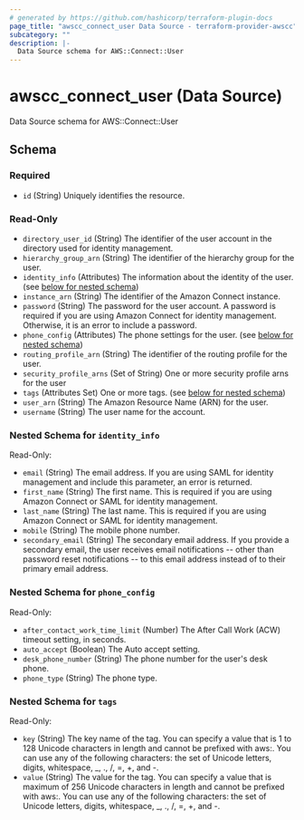 ```yaml
---
# generated by https://github.com/hashicorp/terraform-plugin-docs
page_title: "awscc_connect_user Data Source - terraform-provider-awscc"
subcategory: ""
description: |-
  Data Source schema for AWS::Connect::User
---
```


# awscc_connect_user (Data Source)

Data Source schema for AWS::Connect::User



<!-- schema generated by tfplugindocs -->
## Schema

### Required

- `id` (String) Uniquely identifies the resource.

### Read-Only

- `directory_user_id` (String) The identifier of the user account in the directory used for identity management.
- `hierarchy_group_arn` (String) The identifier of the hierarchy group for the user.
- `identity_info` (Attributes) The information about the identity of the user. (see [below for nested schema](#nestedatt--identity_info))
- `instance_arn` (String) The identifier of the Amazon Connect instance.
- `password` (String) The password for the user account. A password is required if you are using Amazon Connect for identity management. Otherwise, it is an error to include a password.
- `phone_config` (Attributes) The phone settings for the user. (see [below for nested schema](#nestedatt--phone_config))
- `routing_profile_arn` (String) The identifier of the routing profile for the user.
- `security_profile_arns` (Set of String) One or more security profile arns for the user
- `tags` (Attributes Set) One or more tags. (see [below for nested schema](#nestedatt--tags))
- `user_arn` (String) The Amazon Resource Name (ARN) for the user.
- `username` (String) The user name for the account.

<a id="nestedatt--identity_info"></a>
### Nested Schema for `identity_info`

Read-Only:

- `email` (String) The email address. If you are using SAML for identity management and include this parameter, an error is returned.
- `first_name` (String) The first name. This is required if you are using Amazon Connect or SAML for identity management.
- `last_name` (String) The last name. This is required if you are using Amazon Connect or SAML for identity management.
- `mobile` (String) The mobile phone number.
- `secondary_email` (String) The secondary email address. If you provide a secondary email, the user receives email notifications -- other than password reset notifications -- to this email address instead of to their primary email address.


<a id="nestedatt--phone_config"></a>
### Nested Schema for `phone_config`

Read-Only:

- `after_contact_work_time_limit` (Number) The After Call Work (ACW) timeout setting, in seconds.
- `auto_accept` (Boolean) The Auto accept setting.
- `desk_phone_number` (String) The phone number for the user's desk phone.
- `phone_type` (String) The phone type.


<a id="nestedatt--tags"></a>
### Nested Schema for `tags`

Read-Only:

- `key` (String) The key name of the tag. You can specify a value that is 1 to 128 Unicode characters in length and cannot be prefixed with aws:. You can use any of the following characters: the set of Unicode letters, digits, whitespace, _, ., /, =, +, and -.
- `value` (String) The value for the tag. You can specify a value that is maximum of 256 Unicode characters in length and cannot be prefixed with aws:. You can use any of the following characters: the set of Unicode letters, digits, whitespace, _, ., /, =, +, and -.
